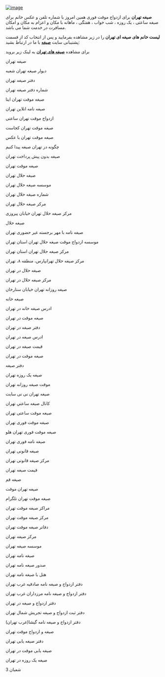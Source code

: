 <a href="https://siqei.com/%d8%b5%db%8c%d8%ba%d9%87-%d8%aa%d9%87%d8%b1%d8%a7%d9%86/"><img src="https://i.ibb.co/GVxpCFy/image.jpg" alt="image" border="0"></a>

<strong>صیغه تهران</strong> برای ازدواج موقت فوری همین امروز با شماره تلفن و عکس خانم برای صیغه ساعتی ، یک روزه ، شب خواب ، هفتگی ، ماهانه با مکان و اعزام به مکان و امکان مسافرت در خدمت شما می باشد.

<strong>لیست خانم های صیغه ای تهران</strong> را در زیر مشاهده بفرمایید و پس از انتخاب کد از قسمت پشتیبانی سایت <a href="https://siqei.com/" target="_blank" rel="noopener"><strong>صیغه</strong></a> با ما در ارتباط بشید:

برای مشاهده <a href="https://siqei.com/%d8%b5%db%8c%d8%ba%d9%87-%d8%aa%d9%87%d8%b1%d8%a7%d9%86/"><strong>صیغه های تهران</strong></a> به لینک زیر بروید
<div id="gtx-trans" style="position: absolute; left: 1803px; top: 46px;">
<div class="gtx-trans-icon"></div>
</div>


صیغه تهران
	
دیوار صیغه تهران شعبه
	
دفتر صیغه تهران
	
شماره دفتر صیغه تهران
	
صیغه موقت تهران ایتا
	
صیغه نامه انلاین تهران
	
ازدواج موقت تهران ساعتی
	
صیغه موقت تهران کجاست
	
صیغه موقت تهران با عکس
	
چگونه در تهران صیغه پیدا کنیم
	
صیغه بدون پیش پرداخت تهران
	
صیغه موقت تهران
	
صیغه حلال تهران
	
موسسه صیغه حلال تهران
	
شماره صیغه حلال تهران
	
مرکز صیغه حلال تهران
	
مرکز صیغه حلال تهران خیابان پیروزی
	
صیغه حلال
	
صیغه نامه با مهر برجسته غیر حضوری تهران
	
موسسه ازدواج موقت صیغه حلال تهران استان تهران
	
مرکز صیغه حلال تهران استان تهران
	
مرکز صیغه حلال تهرانپارس، منطقه ۸، تهران
	
صیغه حلال در تهران
	
مرکز صیغه حلال در تهران
	
صیغه روزانه تهران خیابان ستارخان
	
صیغه خانه
	
ادرس صیغه خانه در تهران
	
صیغه موقت در تهران
	
دفتر صيغه در تهران
	
ادرس صیغه در تهران
	
قیمت صیغه در تهران
	
صيغه موقت در تهران
	
دفتر صیغه
	
صیغه یک روزه تهران
	
موقت صیغه روزانه تهران
	
صیغه تهران نی نی سایت
	
كانال صيغه ساعتي تهران
	
صیغه موقت ساعتی تهران
	
صیغه موقت فوری تهران
	
صیغه موقت فوری تهران هلو
	
صیغه نامه فوری تهران
	
صیغه قانونی تهران
	
مرکز صیغه قانونی تهران
	
قیمت صیغه تهران
	
صیغه قم
	
صیغه تهران موقت
	
صیغه موقت تهران تلگرام
	
مراکز صیغه موقت تهران
	
مرکز صیغه موقت تهران
	
دفاتر صیغه موقت تهران
	
مركز صيغه تهران
	
موسسه صیغه تهران
	
صیغه نامه تهران
	
صدور صیغه نامه تهران
	
هتل با صیغه نامه تهران
	
دفتر ازدواج و صیغه نامه صادقیه غرب تهران
	
دفتر ازدواج و صیغه نامه مرزداران غرب تهران
	
دفتر ازدواج و صیغه در تهران
	
دفتر ثبت ازدواج و صیغه تجریش شمال تهران
	
دفتر ازدواج و صیغه نامه گیشا(غرب تهران)
	
صیغه و ازدواج موقت تهران
	
دفتر صیغه یابی تهران
	
صیغه یابی موقت در تهران
	
صیغه یک روزه در تهران
	
3 شعبان

